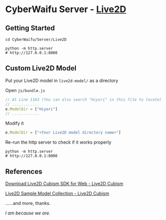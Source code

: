 # CyberWaifu Server - <u>Live2D</u>

## Getting Started

```shell
cd CyberWaifu/Server/Live2D

python -m http.server
# http://127.0.0.1:8000
```

## Custom Live2D Model

Put your Live2D model in `live2d-model/` as a directory

Open `js/bundle.js`

```javascript
// At Line 1163 (You can also search "Hiyori" in this file to locate)
// ............
e.ModelDir = ["Hiyori"]
// ............
```

Modify it

```javascript
e.ModelDir = ["<Your Live2D model directory name>"]
```

Re-run the http server to check if it works properly

```shell
python -m http.server
# http://127.0.0.1:8000
```

## References

[Download Live2D Cubism SDK for Web - Live2D Cubism](https://www.live2d.com/en/download/cubism-sdk/download-web/)

[Live2D Sample Model Collection - Live2D Cubism](https://www.live2d.com/en/download/sample-data/)

......and more, thanks.

*I am because we are.*
